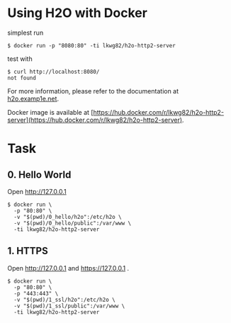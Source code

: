 # Using H2O with Docker

simplest run

```
$ docker run -p "8080:80" -ti lkwg82/h2o-http2-server
```

test with

```
$ curl http://localhost:8080/
not found
```

For more information, please refer to the documentation at [h2o.examp1e.net](https://h2o.examp1e.net/).

Docker image is available at [https://hub.docker.com/r/lkwg82/h2o-http2-server](https://hub.docker.com/r/lkwg82/h2o-http2-server).


# Task

## 0. Hello World
Open http://127.0.0.1

```
$ docker run \
  -p "80:80" \
  -v "$(pwd)/0_hello/h2o":/etc/h2o \
  -v "$(pwd)/0_hello/public":/var/www \
  -ti lkwg82/h2o-http2-server
```

## 1. HTTPS
Open http://127.0.0.1 and https://127.0.0.1 .

```
$ docker run \
  -p "80:80" \
  -p "443:443" \
  -v "$(pwd)/1_ssl/h2o":/etc/h2o \
  -v "$(pwd)/1_ssl/public":/var/www \
  -ti lkwg82/h2o-http2-server
```
